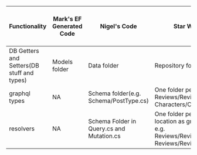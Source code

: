 | Functionality | Mark's EF Generated Code | Nigel's Code | Star Wars Code | [graphql-code-generator Java/C# Code](https://github.com/dotansimha/graphql-code-generator) |
| ------------- | ------------- | ----- | ----- | ----- |
| DB Getters and Setters(DB stuff and types) | Models folder | Data folder | Repository folder |  NA |
| graphql types | NA | Schema folder(e.g. Schema/PostType.cs) | One folder per type (e.g. Reviews/Review.cs, Characters/Character.cs) | Types |
| resolvers | NA | Schema Folder in Query.cs and Mutation.cs | One folder per type (same location as graphql types, e.g. Reviews/ReviewQueries.cs, Reviews/ReviewMutations.cs) | Resolvers |
